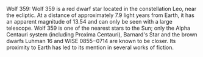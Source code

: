 Wolf 359: Wolf 359 is a red dwarf star located in the constellation Leo, near the ecliptic. At a distance of approximately 7.9 light years from Earth, it has an apparent magnitude of 13.54 and can only be seen with a large telescope. Wolf 359 is one of the nearest stars to the Sun; only the Alpha Centauri system (including Proxima Centauri), Barnard's Star and the brown dwarfs Luhman 16 and WISE 0855−0714 are known to be closer. Its proximity to Earth has led to its mention in several works of fiction.

